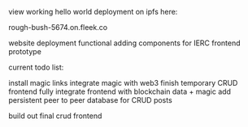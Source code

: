 view working hello world deployment on ipfs here:

rough-bush-5674.on.fleek.co

website deployment functional adding components for IERC frontend prototype

current todo list:

install magic links
integrate magic with web3
finish temporary CRUD frontend
fully integrate frontend with blockchain data + magic
add persistent peer to peer database for CRUD posts

build out final crud frontend